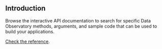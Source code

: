 ## Introduction

Browse the interactive API documentation to search for specific Data Observatory methods, arguments, and sample code that can be used to build your applications.

[Check the reference](https://carto.com/developers/cartoframes/reference/#heading-Data-Observatory).
